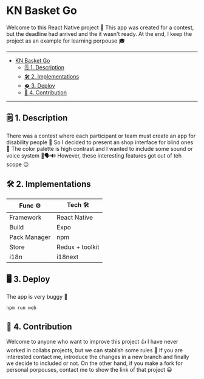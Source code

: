 # KN Basket Go

Welcome to this React Native project 📱 This app was created for a contest, but the deadline had arrived and the it wasn't ready. At the end, I keep the project as an example for learning porpouse 🎓

---
- [KN Basket Go](#kn-basket-go)
  - [🗒️ 1. Description](#️-1-description)
  - [🛠️ 2. Implementations](#️-2-implementations)
  - [�️ 3. Deploy](#️-3-deploy)
  - [🤝 4. Contribution](#-4-contribution)

---

## 🗒️ 1. Description

There was a contest where each participant or team must create an app for disability people 🦽 So I decided to present an shop interface for blind ones 🦮 The color palette is high contrast and I wanted to include some sound or voice system 🎨🗣️🔊 However, these interesting features got out of teh scope ☹️

## 🛠️ 2. Implementations

Func ⚙️ | Tech 🛠️
---|---
Framework | React Native
Build | Expo
Pack Manager | npm
Store | Redux + toolkit
i18n | i18next

## 🖥️ 3. Deploy

The app is very buggy 🐞

```
npm run web
```

## 🤝 4. Contribution

Welcome to anyone who want to improve this project 👍 I have never worked in collabs projects, but we can stablish some rules 📐 If you are interested contact me, introduce the changes in a new branch and finally we decide to included or not. On the other hand, if you make a fork for personal porpouses, contact me to show the link of that project 😀